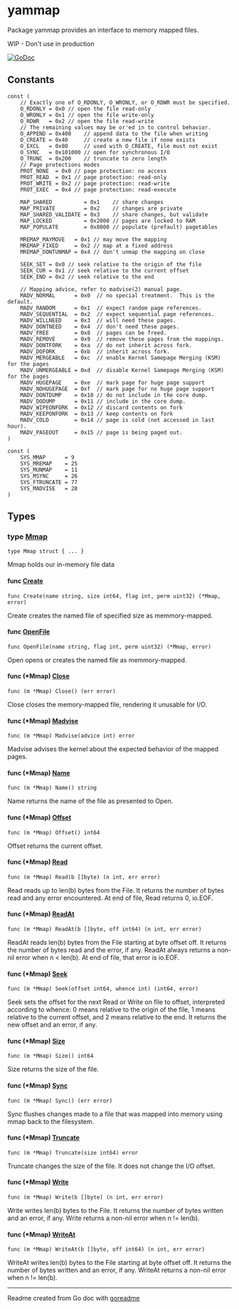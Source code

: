 # yammap

Package yammap provides an interface to memory mapped files.

WIP - Don't use in production


[![GoDoc](https://img.shields.io/badge/pkg.go.dev-doc-blue)](https://pkg.go.dev/github.com/zaf/yammap)

## Constants

```golang
const (
    // Exactly one of O_RDONLY, O_WRONLY, or O_RDWR must be specified.
    O_RDONLY = 0x0 // open the file read-only
    O_WRONLY = 0x1 // open the file write-only
    O_RDWR   = 0x2 // open the file read-write
    // The remaining values may be or'ed in to control behavior.
    O_APPEND = 0x400    // append data to the file when writing
    O_CREATE = 0x40     // create a new file if none exists
    O_EXCL   = 0x80     // used with O_CREATE, file must not exist
    O_SYNC   = 0x101000 // open for synchronous I/O
    O_TRUNC  = 0x200    // truncate to zero length
    // Page protections modes
    PROT_NONE  = 0x0 // page protection: no access
    PROT_READ  = 0x1 // page protection: read-only
    PROT_WRITE = 0x2 // page protection: read-write
    PROT_EXEC  = 0x4 // page protection: read-execute

    MAP_SHARED          = 0x1    // share changes
    MAP_PRIVATE         = 0x2    // changes are private
    MAP_SHARED_VALIDATE = 0x3    // share changes, but validate
    MAP_LOCKED          = 0x2000 // pages are locked to RAM
    MAP_POPULATE        = 0x8000 // populate (prefault) pagetables

    MREMAP_MAYMOVE   = 0x1 // may move the mapping
    MREMAP_FIXED     = 0x2 // map at a fixed address
    MREMAP_DONTUNMAP = 0x4 // don't unmap the mapping on close

    SEEK_SET = 0x0 // seek relative to the origin of the file
    SEEK_CUR = 0x1 // seek relative to the current offset
    SEEK_END = 0x2 // seek relative to the end

    // Mapping advice, refer to madvise(2) manual page.
    MADV_NORMAL      = 0x0  // no special treatment.  This is the default.
    MADV_RANDOM      = 0x1  // expect random page references.
    MADV_SEQUENTIAL  = 0x2  // expect sequential page references.
    MADV_WILLNEED    = 0x3  // will need these pages.
    MADV_DONTNEED    = 0x4  // don't need these pages.
    MADV_FREE        = 0x8  // pages can be freed.
    MADV_REMOVE      = 0x9  // remove these pages from the mappings.
    MADV_DONTFORK    = 0xa  // do not inherit across fork.
    MADV_DOFORK      = 0xb  // inherit across fork.
    MADV_MERGEABLE   = 0xc  // enable Kernel Samepage Merging (KSM) for the pages
    MADV_UNMERGEABLE = 0xd  // disable Kernel Samepage Merging (KSM) for the pages
    MADV_HUGEPAGE    = 0xe  // mark page for huge page support
    MADV_NOHUGEPAGE  = 0xf  // mark page for no huge page support
    MADV_DONTDUMP    = 0x10 // do not include in the core dump.
    MADV_DODUMP      = 0x11 // include in the core dump.
    MADV_WIPEONFORK  = 0x12 // discard contents on fork
    MADV_KEEPONFORK  = 0x13 // keep contents on fork
    MADV_COLD        = 0x14 // page is cold (not accessed in last hour).
    MADV_PAGEOUT     = 0x15 // page is being paged out.
)
```

```golang
const (
    SYS_MMAP      = 9
    SYS_MREMAP    = 25
    SYS_MUNMAP    = 11
    SYS_MSYNC     = 26
    SYS_FTRUNCATE = 77
    SYS_MADVISE   = 28
)
```

## Types

### type [Mmap](/yammap.go#L27)

`type Mmap struct { ... }`

Mmap holds our in-memory file data

#### func [Create](/yammap.go#L71)

`func Create(name string, size int64, flag int, perm uint32) (*Mmap, error)`

Create creates the named file of specified size as memmory-mapped.

#### func [OpenFile](/yammap.go#L44)

`func OpenFile(name string, flag int, perm uint32) (*Mmap, error)`

Open opens or creates the named file as memmory-mapped.

#### func (*Mmap) [Close](/yammap.go#L88)

`func (m *Mmap) Close() (err error)`

Close closes the memory-mapped file, rendering it unusable for I/O.

#### func (*Mmap) [Madvise](/yammap.go#L275)

`func (m *Mmap) Madvise(advice int) error`

Madvise advises the kernel about the expected behavior of the mapped pages.

#### func (*Mmap) [Name](/yammap.go#L167)

`func (m *Mmap) Name() string`

Name returns the name of the file as presented to Open.

#### func (*Mmap) [Offset](/yammap.go#L172)

`func (m *Mmap) Offset() int64`

Offset returns the current offset.

#### func (*Mmap) [Read](/yammap.go#L123)

`func (m *Mmap) Read(b []byte) (n int, err error)`

Read reads up to len(b) bytes from the File. It returns the number of bytes read and any error encountered.
At end of file, Read returns 0, io.EOF.

#### func (*Mmap) [ReadAt](/yammap.go#L139)

`func (m *Mmap) ReadAt(b []byte, off int64) (n int, err error)`

ReadAt reads len(b) bytes from the File starting at byte offset off. It returns the number of bytes read and the error, if any.
ReadAt always returns a non-nil error when n < len(b). At end of file, that error is io.EOF.

#### func (*Mmap) [Seek](/yammap.go#L183)

`func (m *Mmap) Seek(offset int64, whence int) (int64, error)`

Seek sets the offset for the next Read or Write on file to offset, interpreted according to whence:
0 means relative to the origin of the file,
1 means relative to the current offset,
and 2 means relative to the end. It returns the new offset and an error, if any.

#### func (*Mmap) [Size](/yammap.go#L156)

`func (m *Mmap) Size() int64`

Size returns the size of the file.

#### func (*Mmap) [Sync](/yammap.go#L107)

`func (m *Mmap) Sync() (err error)`

Sync flushes changes made to a file that was mapped into memory using mmap back to the filesystem.

#### func (*Mmap) [Truncate](/yammap.go#L267)

`func (m *Mmap) Truncate(size int64) error`

Truncate changes the size of the file. It does not change the I/O offset.

#### func (*Mmap) [Write](/yammap.go#L209)

`func (m *Mmap) Write(b []byte) (n int, err error)`

Write writes len(b) bytes to the File. It returns the number of bytes written and an error, if any.
Write returns a non-nil error when n != len(b).

#### func (*Mmap) [WriteAt](/yammap.go#L240)

`func (m *Mmap) WriteAt(b []byte, off int64) (n int, err error)`

WriteAt writes len(b) bytes to the File starting at byte offset off. It returns the number of bytes written and an error, if any.
WriteAt returns a non-nil error when n != len(b).

---
Readme created from Go doc with [goreadme](https://github.com/posener/goreadme)
